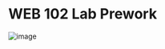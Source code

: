 # WEB 102 Lab Prework
![image](https://github.com/user-attachments/assets/bfbd67d5-9f30-42ca-9b37-2fdf3b32772e)
